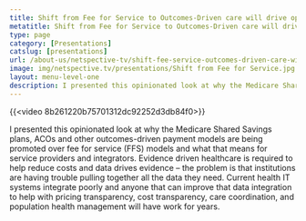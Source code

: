 ```yaml
---
title: Shift from Fee for Service to Outcomes-Driven care will drive opportunities for SLs and solution providers
metatitle: Shift from Fee for Service to Outcomes-Driven care will drive opportunities for SLs and solution providers - Netspective
type: page
category: [Presentations]
catslug: [presentations]
url: /about-us/netspective-tv/shift-fee-service-outcomes-driven-care-will-drive-opportunities-sls-solution-providers/
image: img/netspective.tv/presentations/Shift from Fee for Service.jpg
layout: menu-level-one
description: I presented this opinionated look at why the Medicare Shared Savings plans, ACOs and other outcomes-driven payment models are being promoted over fee for service (FFS) models and what that means for service providers and integrators. Evidence driven healthcare is required to help reduce costs and data drives evidence – the problem is that institutions hellip
---
```


{{<video 8b261220b75701312dc92252d3db84f0>}}


I presented this opinionated look at why the Medicare Shared Savings plans, ACOs and other outcomes-driven payment models are being promoted over fee for service (FFS) models and what that means for service providers and integrators. Evidence driven healthcare is required to help reduce costs and data drives evidence – the problem is that institutions are having trouble pulling together all the data they need. Current health IT systems integrate poorly and anyone that can improve that data integration to help with pricing transparency, cost transparency, care coordination, and population health management will have work for years.

